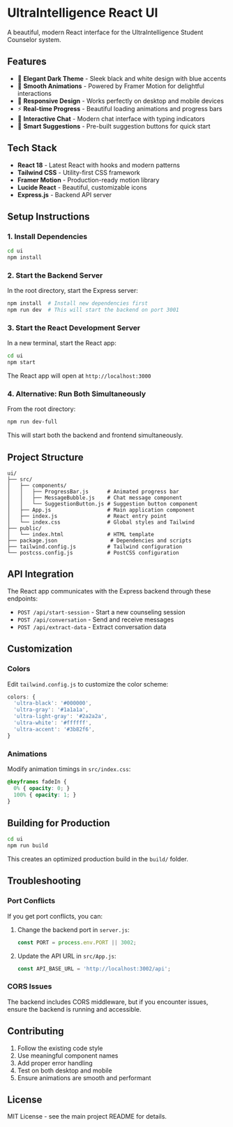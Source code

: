 # UltraIntelligence React UI

A beautiful, modern React interface for the UltraIntelligence Student Counselor system.

## Features

- 🎨 **Elegant Dark Theme** - Sleek black and white design with blue accents
- 🚀 **Smooth Animations** - Powered by Framer Motion for delightful interactions
- 📱 **Responsive Design** - Works perfectly on desktop and mobile devices
- ⚡ **Real-time Progress** - Beautiful loading animations and progress bars
- 💬 **Interactive Chat** - Modern chat interface with typing indicators
- 🎯 **Smart Suggestions** - Pre-built suggestion buttons for quick start

## Tech Stack

- **React 18** - Latest React with hooks and modern patterns
- **Tailwind CSS** - Utility-first CSS framework
- **Framer Motion** - Production-ready motion library
- **Lucide React** - Beautiful, customizable icons
- **Express.js** - Backend API server

## Setup Instructions

### 1. Install Dependencies

```bash
cd ui
npm install
```

### 2. Start the Backend Server

In the root directory, start the Express server:

```bash
npm install  # Install new dependencies first
npm run dev  # This will start the backend on port 3001
```

### 3. Start the React Development Server

In a new terminal, start the React app:

```bash
cd ui
npm start
```

The React app will open at `http://localhost:3000`

### 4. Alternative: Run Both Simultaneously

From the root directory:

```bash
npm run dev-full
```

This will start both the backend and frontend simultaneously.

## Project Structure

```
ui/
├── src/
│   ├── components/
│   │   ├── ProgressBar.js      # Animated progress bar
│   │   ├── MessageBubble.js    # Chat message component
│   │   └── SuggestionButton.js # Suggestion button component
│   ├── App.js                  # Main application component
│   ├── index.js                # React entry point
│   └── index.css               # Global styles and Tailwind
├── public/
│   └── index.html              # HTML template
├── package.json                 # Dependencies and scripts
├── tailwind.config.js          # Tailwind configuration
└── postcss.config.js           # PostCSS configuration
```

## API Integration

The React app communicates with the Express backend through these endpoints:

- `POST /api/start-session` - Start a new counseling session
- `POST /api/conversation` - Send and receive messages
- `POST /api/extract-data` - Extract conversation data

## Customization

### Colors

Edit `tailwind.config.js` to customize the color scheme:

```javascript
colors: {
  'ultra-black': '#000000',
  'ultra-gray': '#1a1a1a',
  'ultra-light-gray': '#2a2a2a',
  'ultra-white': '#ffffff',
  'ultra-accent': '#3b82f6',
}
```

### Animations

Modify animation timings in `src/index.css`:

```css
@keyframes fadeIn {
  0% { opacity: 0; }
  100% { opacity: 1; }
}
```

## Building for Production

```bash
cd ui
npm run build
```

This creates an optimized production build in the `build/` folder.

## Troubleshooting

### Port Conflicts

If you get port conflicts, you can:

1. Change the backend port in `server.js`:
   ```javascript
   const PORT = process.env.PORT || 3002;
   ```

2. Update the API URL in `src/App.js`:
   ```javascript
   const API_BASE_URL = 'http://localhost:3002/api';
   ```

### CORS Issues

The backend includes CORS middleware, but if you encounter issues, ensure the backend is running and accessible.

## Contributing

1. Follow the existing code style
2. Use meaningful component names
3. Add proper error handling
4. Test on both desktop and mobile
5. Ensure animations are smooth and performant

## License

MIT License - see the main project README for details.

